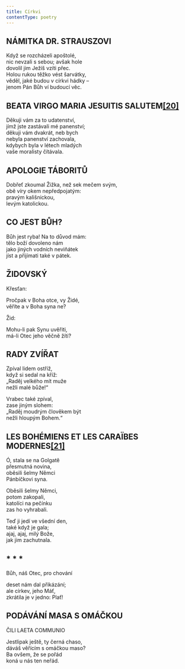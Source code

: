 ```yaml
---
title: Církvi
contentType: poetry
---
```


<section>

## NÁMITKA DR. STRAUSZOVI

Když se rozcházeli apoštolé,  
nic nevzali s sebou; avšak hole  
dovolil jim Ježíš vzíti přec.  
Holou rukou těžko vést šarvátky,  
věděl, jaké budou v církvi hádky –  
jenom Pán Bůh ví budoucí věc.

## BEATA VIRGO MARIA JESUITIS SALUTEM[**\[20\]**](./resources/undefined)

Děkuji vám za to udatenství,  
jímž jste zastávali mé panenství;  
děkuji vám dvakrát, neb bych  
nebyla panenství zachovala,  
kdybych byla v létech mladých  
vaše moralisty čítávala.

## APOLOGIE TÁBORITŮ

Dobřeť zkoumal Žižka, než sek mečem svým,  
obě víry okem nepředpojatým:  
pravým kališnickou,  
levým katolickou.

## CO JEST BŮH?

Bůh jest ryba! Na to důvod mám:  
tělo boží dovoleno nám  
jako jiných vodních neviňátek  
jíst a přijímati také v pátek.

## ŽIDOVSKÝ

Křesťan:

Pročpak v Boha otce, vy Židé,  
věříte a v Boha syna ne?

Žid:

Mohu-li pak Synu uvěřiti,  
má-li Otec jeho věčně žíti?

## RADY ZVÍŘAT

Zpíval lidem ostříž,  
když si sedal na kříž:  
„Raděj velkého mít muže  
nežli malé bůže!“

Vrabec také zpíval,  
zase jiným slohem:  
„Raděj moudrým člověkem být  
nežli hloupým Bohem.“

## LES BOHÉMIENS ET LES CARAÏBES MODERNES[**\[21\]**](./resources/undefined)

Ó, stala se na Golgatě  
přesmutná novina,  
oběsili šelmy Němci  
Pánbíčkovi syna.

Oběsili šelmy Němci,  
potom zakopali,  
katolíci na pečínku  
zas ho vyhrabali.

Teď ji jedí ve všední den,  
také když je gala;  
ajaj, ajaj, milý Bože,  
jak jim zachutnala.

## \* \* \*

Bůh, náš Otec, pro chování

deset nám dal přikázání;  
ale církev, jeho Máť,  
zkrátila je v jedno: Plať!

## PODÁVÁNÍ MASA S OMÁČKOU  
ČILI LAETA COMMUNIO

Jestlipak ještě, ty černá chaso,  
dáváš věřícím s omáčkou maso?  
Ba ovšem, že se pořád  
koná u nás ten neřád.

</section>
